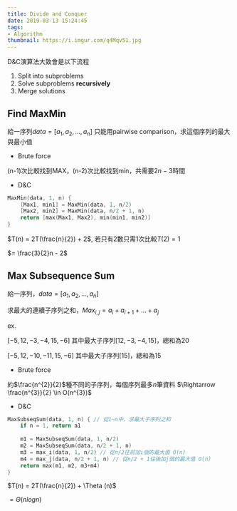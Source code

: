 ```yaml
---
title: Divide and Conquer
date: 2019-03-13 15:24:45
tags:
- Algorithm
thumbnail: https://i.imgur.com/q4Mqv51.jpg
---
```



D&C演算法大致會是以下流程

1. Split into subproblems
2. Solve subproblems **recursively**
3. Merge solutions


## Find MaxMin

給一序列$data = \left [ a_1, a_2, \dots , a_n \right ]$
只能用pairwise comparison，求這個序列的最大與最小值

* Brute force

(n-1)次比較找到MAX，(n-2)次比較找到min，共需要$2n - 3$時間

* D&C

```c 
MaxMin(data, 1, n) {
    [Max1, min1] = MaxMin(data, 1, n/2)
    [Max2, min2] = MaxMin(data, n/2 + 1, n)
    return [max(Max1, Max2), min(min1, min2)]
}
```

$T(n) = 2T(\frac{n}{2}) + 2$, 若只有2數只需1次比較$T(2) = 1$

$= \frac{3}{2}n - 2$

## Max Subsequence Sum
<!-- more -->
給一序列，$data = \left [ a_1, a_2, \dots, a_n \right ]$

求最大的連續子序列之和，$Max_{i,j} = a_i + a_{i+1} + \dots + a_{j}$ 

ex. 

$\left [ -5, 12, -3, -4, 15, -6\right ]$ 其中最大子序列$\left [ 12, -3, -4, 15\right ]$，總和為20

$\left [ -5, 12, -10, -11, 15, -6\right ]$ 其中最大子序列$\left [ 15\right ]$，總和為15

* Brute force

約$\frac{n^{2}}{2}$種不同的子序列，每個序列最多$n$筆資料
$\Rightarrow \frac{n^{3}}{2} \in O(n^{3})$

* D&C

```c
MaxSubseqSum(data, 1, n) { // 從1~n中，求最大子序列之和
    if n = 1, return a1
    
    m1 = MaxSubseqSum(data, 1, n/2)
    m2 = MaxSubseqSum(data, n/2 + 1, n)
    m3 = max_i(data, 1, n/2) // 從n/2往前加i個的最大值 O(n)
    m4 = max_j(data, n/2 + 1, n) // 從n/2 + 1往後加j個的最大值 O(n)
    return max(m1, m2, m3+m4)
}
```

$T(n) = 2T(\frac{n}{2}) + \Theta (n)$

$= \Theta (nlogn)$

